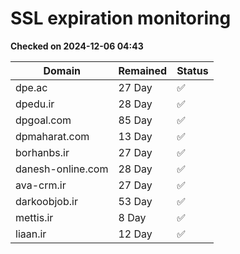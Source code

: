 # SSL expiration monitoring

**Checked on 2024-12-06 04:43**

| Domain | Remained | Status       |
|--------|----------|--------------|
| dpe.ac     | 27 Day   | ✅ |
| dpedu.ir     | 28 Day   | ✅ |
| dpgoal.com     | 85 Day   | ✅ |
| dpmaharat.com     | 13 Day   | ✅ |
| borhanbs.ir     | 27 Day   | ✅ |
| danesh-online.com     | 28 Day   | ✅ |
| ava-crm.ir     | 27 Day   | ✅ |
| darkoobjob.ir     | 53 Day   | ✅ |
| mettis.ir     | 8 Day   | ✅ |
| liaan.ir     | 12 Day   | ✅ |
